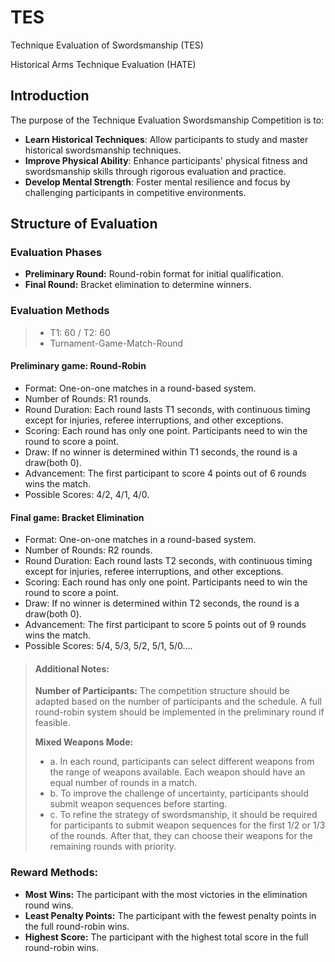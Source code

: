 # TES
Technique Evaluation of Swordsmanship (TES) 

Historical Arms Technique Evaluation (HATE) 

## Introduction
The purpose of the Technique Evaluation Swordsmanship Competition is to:

- **Learn Historical Techniques**: Allow participants to study and master historical swordsmanship techniques.
- **Improve Physical Ability**: Enhance participants' physical fitness and swordsmanship skills through rigorous evaluation and practice.
- **Develop Mental Strength**: Foster mental resilience and focus by challenging participants in competitive environments.

## Structure of Evaluation
### Evaluation Phases
- **Preliminary Round:** Round-robin format for initial qualification.
- **Final Round:** Bracket elimination to determine winners.
  
### Evaluation Methods
>* T1: 60 / T2: 60
>* Turnament-Game-Match-Round
#### Preliminary game: Round-Robin
- Format: One-on-one matches in a round-based system.
- Number of Rounds: R1 rounds.
- Round Duration: Each round lasts T1 seconds, with continuous timing except for injuries, referee interruptions, and other exceptions.
- Scoring: Each round has only one point. Participants need to win the round to score a point.
- Draw: If no winner is determined within T1 seconds, the round is a draw(both 0).
- Advancement: The first participant to score 4 points out of 6 rounds wins the match.
- Possible Scores: 4/2, 4/1, 4/0.

#### Final game: Bracket Elimination
- Format: One-on-one matches in a round-based system.
- Number of Rounds: R2 rounds.
- Round Duration: Each round lasts T2 seconds, with continuous timing except for injuries, referee interruptions, and other exceptions.
- Scoring: Each round has only one point. Participants need to win the round to score a point.
- Draw: If no winner is determined within T2 seconds, the round is a draw(both 0).
- Advancement: The first participant to score 5 points out of 9 rounds wins the match.
- Possible Scores: 5/4, 5/3, 5/2, 5/1, 5/0....

>#### Additional Notes:
> **Number of Participants:** The competition structure should be adapted based on the number of participants and the schedule. A full round-robin system should be implemented in the preliminary round if feasible.
>
> **Mixed Weapons Mode:**
>* a. In each round, participants can select different weapons from the range of weapons available. Each weapon should have an equal number of rounds in a match.
>* b. To improve the challenge of uncertainty, participants should submit weapon sequences before starting.
>* c. To refine the strategy of swordsmanship, it should be required for participants to submit weapon sequences for the first 1/2 or 1/3 of the rounds. After that, they can choose their weapons for the remaining rounds with priority.


### Reward Methods:
- **Most Wins:** The participant with the most victories in the elimination round wins.
- **Least Penalty Points:** The participant with the fewest penalty points in the full round-robin wins.
- **Highest Score:** The participant with the highest total score in the full round-robin wins.
